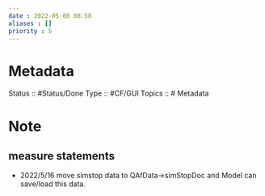 ```yaml
---
date : 2022-05-08 08:58
aliases : []
priority : 5
---
```

# Metadata
Status :: #Status/Done 
Type :: #CF/GUI 
Topics :: # Metadata
# Note
## measure statements
* 2022/5/16
  move simstop data to QAfData->simStopDoc and Model can save/load this data.